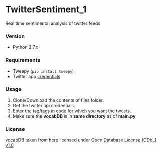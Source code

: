 # TwitterSentiment_1
Real time sentimental analysis of twitter feeds

### Version
 - Python 2.7.x

### Requirements
 - Tweepy (``` pip install tweepy ```)
 - Twitter app [credentials](https://apps.twitter.com)

### Usage
 1. Clone/Download the contents of files folder.
 2. Get the twitter api credentials.
 3. Enter the tag/tags in code for which you want the tweets.
 4. Make sure the **vocabDB** is in **same directory** as of **main.py**

### License
vocabDB taken from [here](http://www2.imm.dtu.dk/pubdb/views/publication_details.php?id=6010) licensed under [Open Database License (ODbL) v1.0](http://www.opendatacommons.org/licenses/odbl/1.0/)
